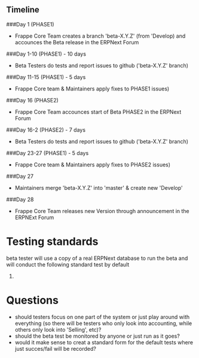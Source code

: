 ## Timeline

###Day 1 (PHASE1)  
- Frappe Core Team creates a branch 'beta-X.Y.Z' (from 'Develop) and accounces the Beta release in the ERPNext Forum

###Day 1-10 (PHASE1) - 10 days  
- Beta Testers do tests and report issues to github ('beta-X.Y.Z' branch)

###Day 11-15 (PHASE1) - 5 days
- Frappe Core team & Maintainers apply fixes to PHASE1 issues)

###Day 16 (PHASE2)  
- Frappe Core Team accounces start of Beta PHASE2 in the ERPNext Forum

###Day 16-2 (PHASE2) - 7 days  
- Beta Testers do tests and report issues to github ('beta-X.Y.Z' branch)

###Day 23-27 (PHASE1) - 5 days  
- Frappe Core team & Maintainers apply fixes to PHASE2 issues)

###Day 27  
- Maintainers merge 'beta-X.Y.Z' into 'master' & create new 'Develop'

###Day 28
- Frappe Core Team releases new Version through announcement in the ERPNExt Forum
  
  
  
# Testing standards

beta tester will use a copy of a real ERPNext database to run the beta and will conduct the following standard test by default

1.   
  
  
# Questions

- should testers focus on one part of the system or just play around with everything (so there will be testers who only look into accounting, while others only look into 'Selling', etc)?
- should the beta test be monitored by anyone or just run as it goes?
- would it make sense to creat a standard form for the default tests where just succes/fail will be recorded?
